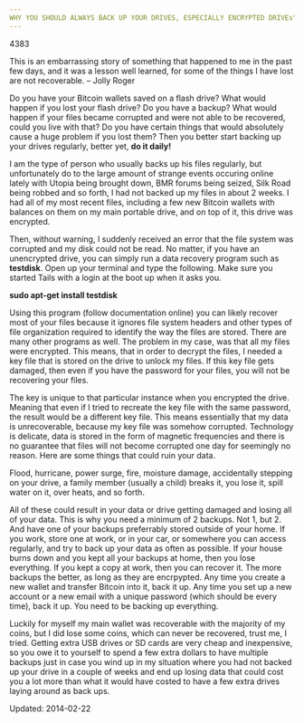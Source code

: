 ```yaml
---
WHY YOU SHOULD ALWAYS BACK UP YOUR DRIVES, ESPECIALLY ENCRYPTED DRIVEs"
---
```

4383


<p>This is an embarrassing story of something that happened to me in the past few days, and it was a lesson well learned, for some of the things I have lost are not recoverable. &#8211; Jolly Roger</p>
<p>Do you have your Bitcoin wallets saved on a flash drive? What would happen if you lost your flash drive? Do you have a backup? What would happen if your files became corrupted and were not able to be recovered, could you live with that? Do you have certain things that would absolutely cause a huge problem if you lost them? Then you better start backing up your drives regularly, better yet, <strong>do it daily!</strong></p>
<p>I am the type of person who usually backs up his files regularly, but unfortunately do to the large amount of strange events occuring online lately with Utopia being brought down, BMR forums being seized, Silk Road being robbed and so forth, I had not backed up my files in about 2 weeks. I had all of my most recent files, including a few new Bitcoin wallets with balances on them on my main portable drive, and on top of it, this drive was encrypted.</p>
<p>Then, without warning, I suddenly received an error that the file system was corrupted and my disk could not be read. No matter, if you have an unencrypted drive, you can simply run a data recovery program such as <strong>testdisk</strong>. Open up your terminal and type the following. Make sure you started Tails with a login at the boot up when it asks you.</p>
<p><strong>sudo apt-get install testdisk</strong></p>
<p>Using this program (follow documentation online) you can likely recover most of your files because it ignores file system headers and other types of file organization required to identify the way the files are stored. There are many other programs as well. The problem in my case, was that all my files were encrypted. This means, that in order to decrypt the files, I needed a key file that is stored on the drive to unlock my files. If this key file gets damaged, then even if you have the password for your files, you will not be recovering your files.</p>
<p>The key is unique to that particular instance when you encrypted the drive. Meaning that even if I tried to recreate the key file with the same password, the result would be a different key file. This means essentially that my data is unrecoverable, because my key file was somehow corrupted. Technology is delicate, data is stored in the form of magnetic frequencies and there is no guarantee that files will not become corrupted one day for seemingly no reason. Here are some things that could ruin your data.</p>
<p>Flood, hurricane, power surge, fire, moisture damage, accidentally stepping on your drive, a family member (usually a child) breaks it, you lose it, spill water on it, over heats, and so forth.</p>
<p>All of these could result in your data or drive getting damaged and losing all of your data. This is why you need a minimum of 2 backups. Not 1, but 2. And have one of your backups preferrably stored outside of your home. If you work, store one at work, or in your car, or somewhere you can access regularly, and try to back up your data as often as possible. If your house burns down and you kept all your backups at home, then you lose everything. If you kept a copy at work, then you can recover it. The more backups the better, as long as they are encrpypted. Any time you create a new wallet and transfer Bitcoin into it, back it up. Any time you set up a new account or a new email with a unique password (which should be every time), back it up. You need to be backing up everything.</p>
<p>Luckily for myself my main wallet was recoverable with the majority of my coins, but I did lose some coins, which can never be recovered, trust me, I tried. Getting extra USB drives or SD cards are very cheap and inexpensive, so you owe it to yourself to spend a few extra dollars to have multiple backups just in case you wind up in my situation where you had not backed up your drive in a couple of weeks and end up losing data that could cost you a lot more than what it would have costed to have a few extra drives laying around as back ups.</p>

Updated: 2014-02-22

